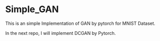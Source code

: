 # Simple_GAN

This is an simple Implementation of GAN by pytorch for MNIST Dataset.

In the next repo, I will implement DCGAN by Pytorch.
